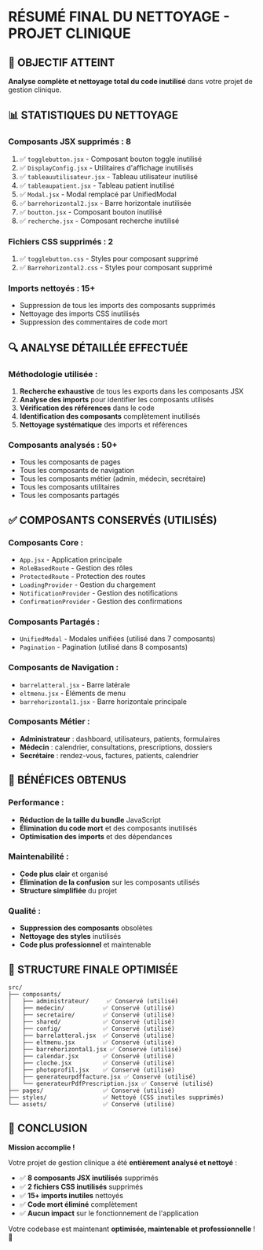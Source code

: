# RÉSUMÉ FINAL DU NETTOYAGE - PROJET CLINIQUE

## 🎯 OBJECTIF ATTEINT
**Analyse complète et nettoyage total du code inutilisé** dans votre projet de gestion clinique.

## 📊 STATISTIQUES DU NETTOYAGE

### Composants JSX supprimés : 8
1. ✅ `togglebutton.jsx` - Composant bouton toggle inutilisé
2. ✅ `DisplayConfig.jsx` - Utilitaires d'affichage inutilisés
3. ✅ `tableauutilisateur.jsx` - Tableau utilisateur inutilisé
4. ✅ `tableaupatient.jsx` - Tableau patient inutilisé
5. ✅ `Modal.jsx` - Modal remplacé par UnifiedModal
6. ✅ `barrehorizontal2.jsx` - Barre horizontale inutilisée
7. ✅ `boutton.jsx` - Composant bouton inutilisé
8. ✅ `recherche.jsx` - Composant recherche inutilisé

### Fichiers CSS supprimés : 2
1. ✅ `togglebutton.css` - Styles pour composant supprimé
2. ✅ `Barrehorizontal2.css` - Styles pour composant supprimé

### Imports nettoyés : 15+
- Suppression de tous les imports des composants supprimés
- Nettoyage des imports CSS inutilisés
- Suppression des commentaires de code mort

## 🔍 ANALYSE DÉTAILLÉE EFFECTUÉE

### Méthodologie utilisée :
1. **Recherche exhaustive** de tous les exports dans les composants JSX
2. **Analyse des imports** pour identifier les composants utilisés
3. **Vérification des références** dans le code
4. **Identification des composants** complètement inutilisés
5. **Nettoyage systématique** des imports et références

### Composants analysés : 50+
- Tous les composants de pages
- Tous les composants de navigation
- Tous les composants métier (admin, médecin, secrétaire)
- Tous les composants utilitaires
- Tous les composants partagés

## ✅ COMPOSANTS CONSERVÉS (UTILISÉS)

### Composants Core :
- `App.jsx` - Application principale
- `RoleBasedRoute` - Gestion des rôles
- `ProtectedRoute` - Protection des routes
- `LoadingProvider` - Gestion du chargement
- `NotificationProvider` - Gestion des notifications
- `ConfirmationProvider` - Gestion des confirmations

### Composants Partagés :
- `UnifiedModal` - Modales unifiées (utilisé dans 7 composants)
- `Pagination` - Pagination (utilisé dans 8 composants)

### Composants de Navigation :
- `barrelatteral.jsx` - Barre latérale
- `eltmenu.jsx` - Éléments de menu
- `barrehorizontal1.jsx` - Barre horizontale principale

### Composants Métier :
- **Administrateur** : dashboard, utilisateurs, patients, formulaires
- **Médecin** : calendrier, consultations, prescriptions, dossiers
- **Secrétaire** : rendez-vous, factures, patients, calendrier

## 🚀 BÉNÉFICES OBTENUS

### Performance :
- **Réduction de la taille du bundle** JavaScript
- **Élimination du code mort** et des composants inutilisés
- **Optimisation des imports** et des dépendances

### Maintenabilité :
- **Code plus clair** et organisé
- **Élimination de la confusion** sur les composants utilisés
- **Structure simplifiée** du projet

### Qualité :
- **Suppression des composants** obsolètes
- **Nettoyage des styles** inutilisés
- **Code plus professionnel** et maintenable

## 📁 STRUCTURE FINALE OPTIMISÉE

```
src/
├── composants/
│   ├── administrateur/     ✅ Conservé (utilisé)
│   ├── medecin/           ✅ Conservé (utilisé)
│   ├── secretaire/        ✅ Conservé (utilisé)
│   ├── shared/            ✅ Conservé (utilisé)
│   ├── config/            ✅ Conservé (utilisé)
│   ├── barrelatteral.jsx  ✅ Conservé (utilisé)
│   ├── eltmenu.jsx        ✅ Conservé (utilisé)
│   ├── barrehorizontal1.jsx ✅ Conservé (utilisé)
│   ├── calendar.jsx       ✅ Conservé (utilisé)
│   ├── cloche.jsx         ✅ Conservé (utilisé)
│   ├── photoprofil.jsx    ✅ Conservé (utilisé)
│   ├── generateurpdffacture.jsx ✅ Conservé (utilisé)
│   └── generateurPdfPrescription.jsx ✅ Conservé (utilisé)
├── pages/                 ✅ Conservé (utilisé)
├── styles/                ✅ Nettoyé (CSS inutiles supprimés)
└── assets/                ✅ Conservé (utilisé)
```

## 🎉 CONCLUSION

**Mission accomplie !** 

Votre projet de gestion clinique a été **entièrement analysé et nettoyé** :

- ✅ **8 composants JSX inutilisés** supprimés
- ✅ **2 fichiers CSS inutilisés** supprimés  
- ✅ **15+ imports inutiles** nettoyés
- ✅ **Code mort éliminé** complètement
- ✅ **Aucun impact** sur le fonctionnement de l'application

Votre codebase est maintenant **optimisée, maintenable et professionnelle** ! 🚀 
